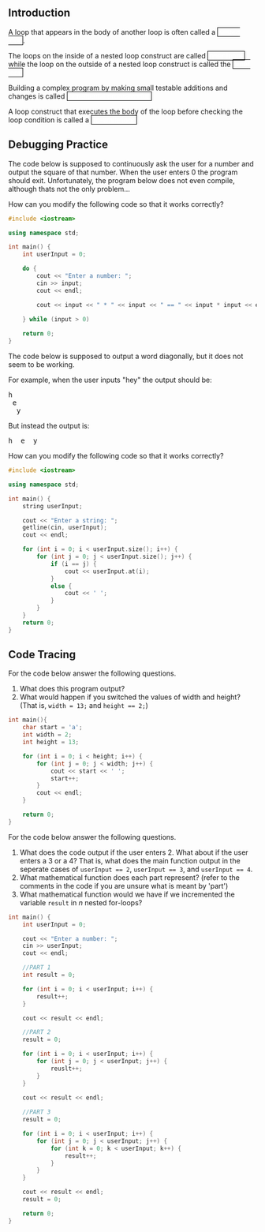 Introduction
---

A loop that appears in the body of another loop is often called a
<a style="color:white;border:solid black;border-width:1px">nested loop</a>.

The loops on the inside of a nested loop construct are called
<a style="color:white;border:solid black;border-width:1px">inner loops</a>
while the loop on the outside of a nested loop construct is called the
<a style="color:white;border:solid black;border-width:1px">outer loop</a>

Building a complex program by making small testable additions and changes is called 
<a style="color:white;border:solid black;border-width:1px">incremental programming</a>

A loop construct that executes the body of the loop before checking the loop condition is called a
<a style="color:white;border:solid black;border-width:1px">do-while loop</a>

Debugging Practice
---

The code below is supposed to continuously ask the user for a number and output the square of that number.
When the user enters 0 the program should exit.
Unfortunately, the program below does not even compile, although thats not the only problem...

How can you modify the following code so that it works correctly?

```c++
#include <iostream>

using namespace std;

int main() {
    int userInput = 0;

    do {
        cout << "Enter a number: ";
        cin >> input;
        cout << endl;

        cout << input << " * " << input << " == " << input * input << endl; 

    } while (input > 0)
    
    return 0;
}
```

The code below is supposed to output a word diagonally, but it does not seem to be working.

For example, when the user inputs "hey" the output should be:

<pre>
h
 e
  y
</pre>

But instead the output is:

<pre>
h  e  y
</pre>

How can you modify the following code so that it works correctly?

```c++
#include <iostream>

using namespace std;

int main() {
    string userInput;

    cout << "Enter a string: ";
    getline(cin, userInput);
    cout << endl;

    for (int i = 0; i < userInput.size(); i++) {
        for (int j = 0; j < userInput.size(); j++) {
            if (i == j) {
                cout << userInput.at(i);
            }
            else {
                cout << ' ';
            }
        }
    }
    return 0;
}
```

Code Tracing
---

For the code below answer the following questions.

1. What does this program output?
2. What would happen if you switched the values of width and height? (That is, `width = 13;` and `height == 2;`)

```c++
int main(){
    char start = 'a';
    int width = 2;
    int height = 13;

    for (int i = 0; i < height; i++) {
        for (int j = 0; j < width; j++) {
            cout << start << ' ';
            start++;
        }
        cout << endl;
    }

    return 0;
}
```

For the code below answer the following questions.

1. What does the code output if the user enters 2. What about if the user enters a 3 or a 4? That is, what does the main function output in the seperate cases of `userInput == 2`, `userInput == 3`, and `userInput == 4`.
2. What mathematical function does each part represent? (refer to the comments in the code if you are unsure what is meant by 'part')
3. What mathematical function would we have if we incremented the variable `result` in *n* nested for-loops?

```c++
int main() {
    int userInput = 0;

    cout << "Enter a number: ";
    cin >> userInput;
    cout << endl;

    //PART 1
    int result = 0;

    for (int i = 0; i < userInput; i++) {
        result++;
    }

    cout << result << endl;

    //PART 2
    result = 0;

    for (int i = 0; i < userInput; i++) {
        for (int j = 0; j < userInput; j++) {
            reuslt++;
        }
    }

    cout << result << endl;
    
    //PART 3 
    result = 0;

    for (int i = 0; i < userInput; i++) {
        for (int j = 0; j < userInput; j++) {
            for (int k = 0; k < userInput; k++) {
                result++;
            }
        }
    }

    cout << result << endl;
    result = 0;

    return 0;
}
```
